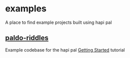 # examples
A place to find example projects built using hapi pal

## [paldo-riddles](paldo-riddles)
Example codebase for the hapi pal [Getting Started](https://hapipal.com/getting-started) tutorial

